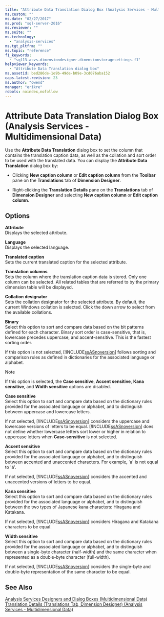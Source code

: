 ```yaml
---
title: "Attribute Data Translation Dialog Box (Analysis Services - Multidimensional Data) | Microsoft Docs"
ms.custom: ""
ms.date: "02/27/2017"
ms.prod: "sql-server-2016"
ms.reviewer: ""
ms.suite: ""
ms.technology: 
  - "analysis-services"
ms.tgt_pltfrm: ""
ms.topic: "reference"
f1_keywords: 
  - "sql13.asvs.dimensiondesigner.dimensionstoragesettings.f1"
helpviewer_keywords: 
  - "Attribute Data Translation dialog box"
ms.assetid: bed286de-1e9b-49de-b09e-3cd076aba152
caps.latest.revision: 23
ms.author: "owend"
manager: "erikre"
robots: noindex,nofollow
---
```

# Attribute Data Translation Dialog Box (Analysis Services - Multidimensional Data)
  Use the **Attribute Data Translation** dialog box to set the column that contains the translation caption data, as well as the collation and sort order to be used with the translated data. You can display the **Attribute Data Translation** dialog box by:  
  
-   Clicking **New caption column** or **Edit caption column** from the **Toolbar** pane on the **Translations** tab of **Dimension Designer**.  
  
-   Right-clicking the **Translation Details** pane on the **Translations** tab of **Dimension Designer** and selecting **New caption column** or **Edit caption column**.  
  
## Options  
 **Attribute**  
 Displays the selected attribute.  
  
 **Language**  
 Displays the selected language.  
  
 **Translated caption**  
 Sets the current translated caption for the selected attribute.  
  
 **Translation columns**  
 Sets the column where the translation caption data is stored. Only one column can be selected. All related tables that are referred to by the primary dimension table will be displayed.  
  
 **Collation designator**  
 Sets the collation designator for the selected attribute. By default, the current Windows collation is selected. Click the down arrow to select from the available collations.  
  
 **Binary**  
 Select this option to sort and compare data based on the bit patterns defined for each character. Binary sort order is case-sensitive, that is, lowercase precedes uppercase, and accent-sensitive. This is the fastest sorting order.  
  
 If this option is not selected, [!INCLUDE[ssASnoversion](../a9notintoc/includes/ssasnoversion-md.md)] follows sorting and comparison rules as defined in dictionaries for the associated language or alphabet.  
  
> [!NOTE]  
>  If this option is selected, the **Case sensitive**, **Accent sensitive**, **Kana sensitive**, and **Width sensitive** options are disabled.  
  
 **Case sensitive**  
 Select this option to sort and compare data based on the dictionary rules provided for the associated language or alphabet, and to distinguish between uppercase and lowercase letters.  
  
 If not selected, [!INCLUDE[ssASnoversion](../a9notintoc/includes/ssasnoversion-md.md)] considers the uppercase and lowercase versions of letters to be equal. [!INCLUDE[ssASnoversion](../a9notintoc/includes/ssasnoversion-md.md)] does not define whether lowercase letters sort lower or higher in relation to uppercase letters when **Case-sensitive** is not selected.  
  
 **Accent sensitive**  
 Select this option to sort and compare data based on the dictionary rules provided for the associated language or alphabet, and to distinguish between accented and unaccented characters. For example, 'a' is not equal to 'á'.  
  
 If not selected, [!INCLUDE[ssASnoversion](../a9notintoc/includes/ssasnoversion-md.md)] considers the accented and unaccented versions of letters to be equal.  
  
 **Kana sensitive**  
 Select this option to sort and compare data based on the dictionary rules provided for the associated language or alphabet, and to distinguish between the two types of Japanese kana characters: Hiragana and Katakana.  
  
 If not selected, [!INCLUDE[ssASnoversion](../a9notintoc/includes/ssasnoversion-md.md)] considers Hiragana and Katakana characters to be equal.  
  
 **Width sensitive**  
 Select this option to sort and compare data based on the dictionary rules provided for the associated language or alphabet, and to distinguish between a single-byte character (half-width) and the same character when represented as a double-byte character (full-width).  
  
 If not selected, [!INCLUDE[ssASnoversion](../a9notintoc/includes/ssasnoversion-md.md)] considers the single-byte and double-byte representation of the same character to be equal.  
  
## See Also  
 [Analysis Services Designers and Dialog Boxes &#40;Multidimensional Data&#41;](../a9retired/analysis-services-designers-and-dialog-boxes-multidimensional-data.md)   
 [Translation Details &#40;Translations Tab, Dimension Designer&#41; &#40;Analysis Services - Multidimensional Data&#41;](../a9retired/translations-translation-details-dimension-designer.md)  
  
  